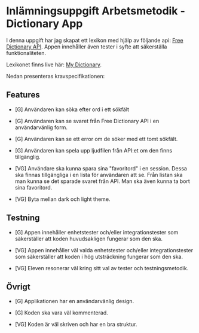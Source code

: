 # Inlämningsuppgift Arbetsmetodik - Dictionary App

I denna uppgift har jag skapat ett lexikon med hjälp av följande api: [Free Dictionary API](https://dictionaryapi.dev/). Appen innehåller även tester i syfte att säkerställa funktionaliteten.

Lexikonet finns live här: [My Dictionary](https://myengdictionary.netlify.app/).

Nedan presenteras kravspecifikationen:

## Features

- [G] Användaren kan söka efter ord i ett sökfält

- [G] Användaren kan se svaret från Free Dictionary API i en användarvänlig form.

- [G] Användaren kan se ett error om de söker med ett tomt sökfält.

- [G] Användaren kan spela upp ljudfilen från API:et om den finns tillgänglig.

- [VG] Användare ska kunna spara sina "favoritord" i en session. Dessa ska finnas tillgängliga i en lista för användaren att se. Från listan ska man kunna se det sparade svaret från API. Man ska även kunna ta bort sina favoritord.

- [VG] Byta mellan dark och light theme.

## Testning

- [G] Appen innehåller enhetstester och/eller integrationstester som säkerställer att koden huvudsakligen fungerar som den ska.

- [VG] Appen innehåller väl valda enhetstester och/eller integrationstester som säkerställer att koden i hög utsträckning fungerar som den ska.

- [VG] Eleven resonerar väl kring sitt val av tester och testningsmetodik.

## Övrigt

- [G] Applikationen har en användarvänlig design.

- [G] Koden ska vara väl kommenterad.

- [VG] Koden är väl skriven och har en bra struktur.
